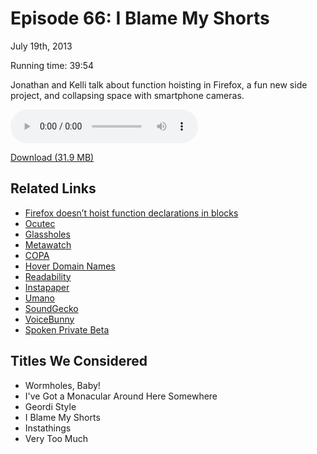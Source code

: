Episode 66: I Blame My Shorts
====
July 19th, 2013

Running time: 39:54

Jonathan and Kelli talk about function hoisting in Firefox, a fun new side project, and collapsing space with smartphone cameras.

<audio preload="auto" controls>
	<source src="https://s3.amazonaws.com/nitch/Episode_66_I_Blame_My_Shorts.mp3" type="audio/mpeg" />
	<source src="https://s3.amazonaws.com/nitch/Episode_66_I_Blame_My_Shorts.ogg" type="audio/ogg" />
</audio>

[Download (31.9 MB)](https://s3.amazonaws.com/nitch/Episode_66_I_Blame_My_Shorts.mp3 "Episode 66: I Blame My Shorts")

## Related Links

* [Firefox doesn’t hoist function declarations in blocks](http://bit.ly/16JOPf1)
* [Ocutec](http://www.ocutec.com/ "Welcome to Ocutec | Home")
* [Glassholes](http://flip.it/mDO7n "Glassholes")
* [Metawatch](http://www.metawatch.org/ "MetaWatch Developers - Home")
* [COPA](https://en.wikipedia.org/wiki/Child_Online_Protection_Act "Child Online Protection Act - Wikipedia, the free encyclopedia")
* [Hover Domain Names](https://www.hover.com/)
* [Readability](http://www.readability.com/ "A Free Web &amp; Mobile App for Reading Comfortably &#8212; Readability")
* [Instapaper](http://www.instapaper.com/ "Instapaper: Save interesting web pages for reading later")
* [Umano](http://umanoapp.com/ "Umano")
* [SoundGecko](http://soundgecko.com/ "Listen to news, websites and documents with SoundGecko :: SoundGecko")
* [VoiceBunny](http://voicebunny.com/ "Voice actors and professional voice over recordings | VoiceBunny.com")
* [Spoken Private Beta](http://spoken.cc)

## Titles We Considered

* Wormholes, Baby!
* I've Got a Monacular Around Here Somewhere
* Geordi Style
* I Blame My Shorts
* Instathings
* Very Too Much
